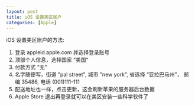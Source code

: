 ```yaml
---
layout: post
title: iOS 设置美区账户
categories: [Apple]
---
```


iOS 设置美区账户的方法:

1. 登录 appleid.apple.com 并选择登录账号
2. 顶部个人信息，选择国家 “美国“
3. 付款方式 ”无"
4. 名字随便写，街道 "pal street", 城市 "new york", 省选择 “亚拉巴马州”， 邮编 35486, 电话 (001)111-111
5. 配送地址也一样，点击更新，这会刷新苹果的服务器后台数据
6. Apple Store 退出再登录就可以在美区安装一些科学软件了
